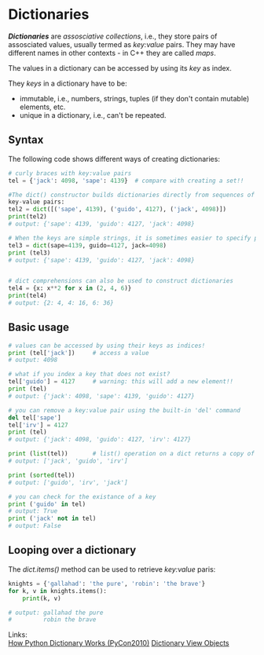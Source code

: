 # Dictionaries

**_Dictionaries_** are _assosciative collections_, i.e., they store pairs
of assosciated values, usually termed as _key:value_ pairs. They may have
different names in other contexts - in C++ they are called _maps_.  

The values in a dictionary can be accessed by using its _key_ as index.  

They _keys_ in a dictionary have to be:  
- immutable, i.e., numbers, strings, tuples (if they don't contain mutable)
elements, etc.  
- unique in a dictionary, i.e., can't be repeated.  

## Syntax

The following code shows different ways of creating dictionaries:  

```python
# curly braces with key:value pairs
tel = {'jack': 4098, 'sape': 4139}	# compare with creating a set!!

#The dict() constructor builds dictionaries directly from sequences of
key-value pairs:
tel2 = dict([('sape', 4139), ('guido', 4127), ('jack', 4098)])
print(tel2)
# output: {'sape': 4139, 'guido': 4127, 'jack': 4098}

# When the keys are simple strings, it is sometimes easier to specify pairs using keyword arguments:
tel3 = dict(sape=4139, guido=4127, jack=4098)
print (tel3)
# output: {'sape': 4139, 'guido': 4127, 'jack': 4098}


# dict comprehensions can also be used to construct dictionaries
tel4 = {x: x**2 for x in (2, 4, 6)}
print(tel4)
# output: {2: 4, 4: 16, 6: 36}
```

## Basic usage
```python
# values can be accessed by using their keys as indices!
print (tel['jack'])		# access a value
# output: 4098

# what if you index a key that does not exist?
tel['guido'] = 4127		# warning: this will add a new element!!
print (tel)
# output: {'jack': 4098, 'sape': 4139, 'guido': 4127}

# you can remove a key:value pair using the built-in 'del' command
del tel['sape']
tel['irv'] = 4127
print (tel)
# output: {'jack': 4098, 'guido': 4127, 'irv': 4127}

print (list(tel))		# list() operation on a dict returns a copy of keys!
# output: ['jack', 'guido', 'irv']

print (sorted(tel))
# output: ['guido', 'irv', 'jack']

# you can check for the existance of a key
print ('guido' in tel)
# output: True
print ('jack' not in tel)
# output: False
```

## Looping over a dictionary  
The _dict.items()_ method can be used to retrieve _key:value_ paris:
```python
knights = {'gallahad': 'the pure', 'robin': 'the brave'}
for k, v in knights.items():
	print(k, v)

# output: gallahad the pure
#         robin the brave
```


Links:  
[How Python Dictionary Works (PyCon2010)](https://www.youtube.com/watch?v=C4Kc8xzcA68)
[Dictionary View Objects](https://johnlekberg.com/blog/2020-09-19-dict-view.html)

```python
```


